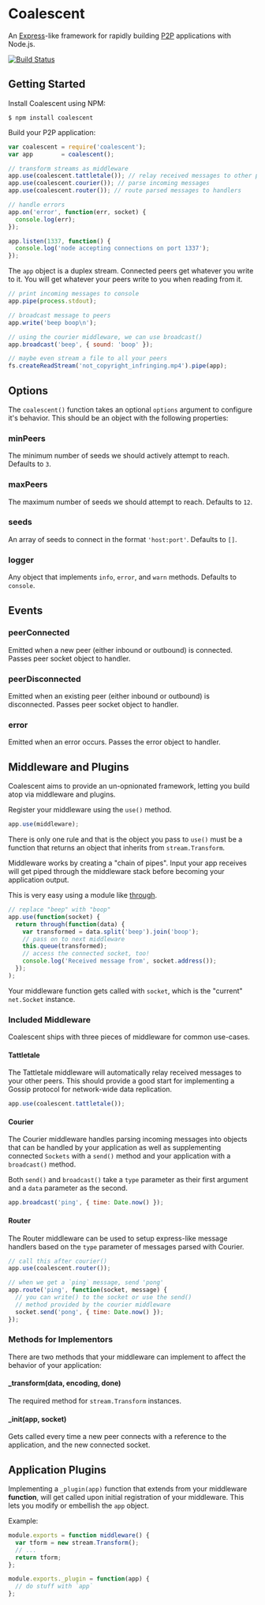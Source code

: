 Coalescent
==========

An [Express](http://expressjs.com/)-like framework for rapidly building
[P2P](http://en.wikipedia.org/wiki/Peer-to-peer) applications with Node.js.

[![Build Status](https://travis-ci.org/gordonwritescode/coalescent.svg)](https://travis-ci.org/gordonwritescode/coalescent)

## Getting Started

Install Coalescent using NPM:

```
$ npm install coalescent
```

Build your P2P application:

```js
var coalescent = require('coalescent');
var app        = coalescent();

// transform streams as middleware
app.use(coalescent.tattletale()); // relay received messages to other peers
app.use(coalescent.courier()); // parse incoming messages
app.use(coalescent.router()); // route parsed messages to handlers

// handle errors
app.on('error', function(err, socket) {
  console.log(err);
});

app.listen(1337, function() {
  console.log('node accepting connections on port 1337');
});
```

The `app` object is a duplex stream. Connected peers get whatever you write to
it. You will get whatever your peers write to you when reading from it.

```js
// print incoming messages to console
app.pipe(process.stdout);

// broadcast message to peers
app.write('beep boop\n');

// using the courier middleware, we can use broadcast()
app.broadcast('beep', { sound: 'boop' });

// maybe even stream a file to all your peers
fs.createReadStream('not_copyright_infringing.mp4').pipe(app);
```

## Options

The `coalescent()` function takes an optional `options` argument to configure
it's behavior. This should be an object with the following properties:

### minPeers

The minimum number of seeds we should actively attempt to reach. Defaults to `3`.

### maxPeers

The maximum number of seeds we should attempt to reach. Defaults to `12`.

### seeds

An array of seeds to connect in the format `'host:port'`. Defaults to `[]`.

### logger

Any object that implements `info`, `error`, and `warn` methods. Defaults to
`console`.

## Events

### peerConnected

Emitted when a new peer (either inbound or outbound) is connected. Passes peer
socket object to handler.

### peerDisconnected

Emitted when an existing peer (either inbound or outbound) is disconnected.
Passes peer socket object to handler.

### error

Emitted when an error occurs. Passes the error object to handler.

## Middleware and Plugins

Coalescent aims to provide an un-opnionated framework, letting you build atop
via middleware and plugins.

Register your middleware using the `use()` method.

```js
app.use(middleware);
```

There is only one rule and that is the object you pass to `use()` must be a
function that returns an object that inherits from `stream.Transform`.

Middleware works by creating a "chain of pipes". Input your app receives will
get piped through the middleware stack before becoming your application output.

This is very easy using a module like [through](https://www.npmjs.org/package/through).

```js
// replace "beep" with "boop"
app.use(function(socket) {
  return through(function(data) {
    var transformed = data.split('beep').join('boop');
    // pass on to next middleware
    this.queue(transformed);
    // access the connected socket, too!
    console.log('Received message from', socket.address());
  });
);
```

Your middleware function gets called with `socket`, which is the "current"
`net.Socket` instance.

### Included Middleware

Coalescent ships with three pieces of middleware for common use-cases.

#### Tattletale

The Tattletale middleware will automatically relay received messages to your
other peers. This should provide a good start for implementing a Gossip protocol
for network-wide data replication.

```js
app.use(coalescent.tattletale());
```

#### Courier

The Courier middleware handles parsing incoming messages into objects that can
be handled by your application as well as supplementing connected `Sockets` with
a `send()` method and your application with a `broadcast()` method.

Both `send()` and `broadcast()` take a `type` parameter as their first argument
and a `data` parameter as the second.

```js
app.broadcast('ping', { time: Date.now() });
```

#### Router

The Router middleware can be used to setup express-like message handlers based
on the `type` parameter of messages parsed with Courier.

```js
// call this after courier()
app.use(coalescent.router());

// when we get a `ping` message, send 'pong'
app.route('ping', function(socket, message) {
  // you can write() to the socket or use the send()
  // method provided by the courier middleware
  socket.send('pong', { time: Date.now() });
});
```

### Methods for Implementors

There are two methods that your middleware can implement to affect the
behavior of your application:

#### _transform(data, encoding, done)

The required method for `stream.Transform` instances.

#### _init(app, socket)

Gets called every time a new peer connects with a reference to the application,
and the new connected socket.

## Application Plugins

Implementing a `_plugin(app)` function that extends from your middleware
**function**, will get called upon initial registration of your middleware.
This lets you modify or embellish the `app` object.

Example:

```js
module.exports = function middleware() {
  var tform = new stream.Transform();
  // ...
  return tform;
};

module.exports._plugin = function(app) {
  // do stuff with `app`
};
```
